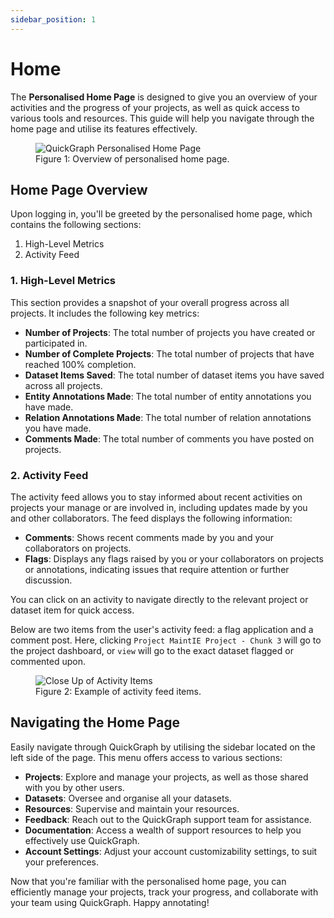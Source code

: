 ```yaml
---
sidebar_position: 1
---
```


# Home

The **Personalised Home Page** is designed to give you an overview of your activities and the progress of your projects, as well as quick access to various tools and resources. This guide will help you navigate through the home page and utilise its features effectively.

<figure style={{textAlign: "center"}}>
    <img
    src={require("../../static/img/interface/home/home_v1.png").default}
    alt="QuickGraph Personalised Home Page"
    style={{height:"100%", border: "1px solid lightgrey"}}
    />
  <figcaption>Figure 1: Overview of personalised home page.</figcaption>
</figure>

## Home Page Overview

Upon logging in, you'll be greeted by the personalised home page, which contains the following sections:

1. High-Level Metrics
2. Activity Feed

### 1. High-Level Metrics

This section provides a snapshot of your overall progress across all projects. It includes the following key metrics:

- **Number of Projects**: The total number of projects you have created or participated in.
- **Number of Complete Projects**: The total number of projects that have reached 100% completion.
- **Dataset Items Saved**: The total number of dataset items you have saved across all projects.
- **Entity Annotations Made**: The total number of entity annotations you have made.
- **Relation Annotations Made**: The total number of relation annotations you have made.
- **Comments Made**: The total number of comments you have posted on projects.

### 2. Activity Feed

The activity feed allows you to stay informed about recent activities on projects your manage or are involved in, including updates made by you and other collaborators. The feed displays the following information:

- **Comments**: Shows recent comments made by you and your collaborators on projects.
- **Flags**: Displays any flags raised by you or your collaborators on projects or annotations, indicating issues that require attention or further discussion.

You can click on an activity to navigate directly to the relevant project or dataset item for quick access.

Below are two items from the user's activity feed: a flag application and a comment post. Here, clicking `Project MaintIE Project - Chunk 3` will go to the project dashboard, or `view` will go to the exact dataset flagged or commented upon.

<figure style={{textAlign: "center"}}>
    <img
    src={require('../../static/img/interface/home/activity_item_close_up_v1.png').default}
    alt="Close Up of Activity Items"
    style={{height:"240px", border: "1px solid lightgrey"}}
    />
  <figcaption>Figure 2: Example of activity feed items.</figcaption>
</figure>

<!-- ### 3. Quick Links

The Quick Links section offers convenient shortcuts to commonly used features and tools:

- **Create Project**: Initiate a new annotation project by clicking this link. The guided process will help you set up your project, including dataset selection, ontology resource definition, and collaborator invitations.
- **Resources**: Access the resource creation tool by clicking here. You will be directed through a step-by-step procedure to set up a new resource, including providing details and uploading or inputting data.
- **Datasets**: Start a new dataset by clicking this link. The setup process involves specifying details, uploading or entering data, and performing any necessary preprocessing. -->

## Navigating the Home Page

Easily navigate through QuickGraph by utilising the sidebar located on the left side of the page. This menu offers access to various sections:

- **Projects**: Explore and manage your projects, as well as those shared with you by other users.
- **Datasets**: Oversee and organise all your datasets.
- **Resources**: Supervise and maintain your resources.
- **Feedback**: Reach out to the QuickGraph support team for assistance.
- **Documentation**: Access a wealth of support resources to help you effectively use QuickGraph.
- **Account Settings**: Adjust your account customizability settings, to suit your preferences.

Now that you're familiar with the personalised home page, you can efficiently manage your projects, track your progress, and collaborate with your team using QuickGraph. Happy annotating!
